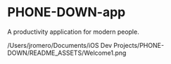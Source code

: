# PHONE-DOWN-app
 A productivity application for modern people.

/Users/jromero/Documents/iOS Dev Projects/PHONE-DOWN/README_ASSETS/Welcome1.png
